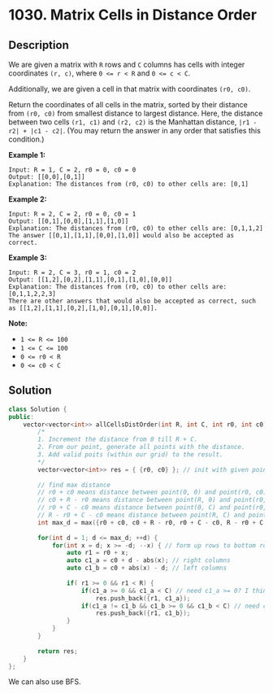 # 1030. Matrix Cells in Distance Order

## Description

We are given a matrix with `R` rows and `C` columns has cells with integer coordinates `(r, c)`, where `0 <= r < R` and `0 <= c < C`.

Additionally, we are given a cell in that matrix with coordinates `(r0, c0)`.

Return the coordinates of all cells in the matrix, sorted by their distance from `(r0, c0)` from smallest distance to largest distance.  Here, the distance between two cells `(r1, c1)` and `(r2, c2)` is the Manhattan distance, `|r1 - r2| + |c1 - c2|`.  (You may return the answer in any order that satisfies this condition.)

**Example 1:**

```
Input: R = 1, C = 2, r0 = 0, c0 = 0
Output: [[0,0],[0,1]]
Explanation: The distances from (r0, c0) to other cells are: [0,1]
```

**Example 2:**

```
Input: R = 2, C = 2, r0 = 0, c0 = 1
Output: [[0,1],[0,0],[1,1],[1,0]]
Explanation: The distances from (r0, c0) to other cells are: [0,1,1,2]
The answer [[0,1],[1,1],[0,0],[1,0]] would also be accepted as correct.
```

**Example 3:**

```
Input: R = 2, C = 3, r0 = 1, c0 = 2
Output: [[1,2],[0,2],[1,1],[0,1],[1,0],[0,0]]
Explanation: The distances from (r0, c0) to other cells are: [0,1,1,2,2,3]
There are other answers that would also be accepted as correct, such as [[1,2],[1,1],[0,2],[1,0],[0,1],[0,0]].
```

**Note:**

- `1 <= R <= 100`
- `1 <= C <= 100`
- `0 <= r0 < R`
- `0 <= c0 < C`

## Solution

```cpp
class Solution {
public:
    vector<vector<int>> allCellsDistOrder(int R, int C, int r0, int c0) {
        /*
        1. Increment the distance from 0 till R + C.
        2. From our point, generate all points with the distance.
        3. Add valid poits (within our grid) to the result.
        */
        vector<vector<int>> res = { {r0, c0} }; // init with given point
        
        // find max distance
        // r0 + c0 means distance between point(0, 0) and point(r0, c0), i.e. left top point
        // c0 + R - r0 means distance between point(R, 0) and point(r0, c0), i.e. left bottom point
        // r0 + C - c0 means distance between point(0, C) and point(r0, c0), i.e. right top point
        // R - r0 + C - c0 means distance between point(R, C) and point(r0, c0), i.e. right bottom point
        int max_d = max({r0 + c0, c0 + R - r0, r0 + C - c0, R - r0 + C - c0});
        
        for(int d = 1; d <= max_d; ++d) {
            for(int x = d; x >= -d; --x) { // form up rows to bottom rows
                auto r1 = r0 + x; 
                auto c1_a = c0 + d - abs(x); // right columns
                auto c1_b = c0 + abs(x) - d; // left columns
                
                if( r1 >= 0 && r1 < R) {
                    if(c1_a >= 0 && c1_a < C) // need c1_a >= 0? I think c1_a is always > c0.
                        res.push_back({r1, c1_a});
                    if(c1_a != c1_b && c1_b >= 0 && c1_b < C) // need c1_b < C? I think c1_b always < c0.
                        res.push_back({r1, c1_b});
                }
            }
        }
        
        return res;
    }
};
```

We can also use BFS.